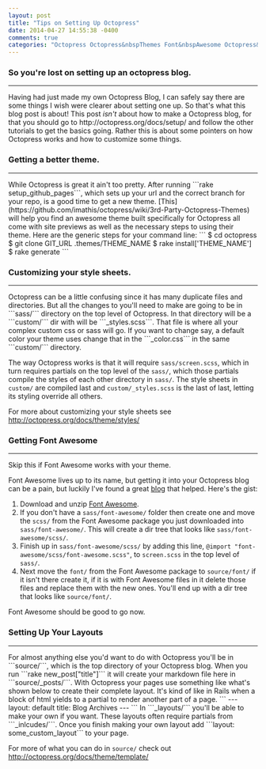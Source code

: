 ```yaml
---
layout: post
title: "Tips on Setting Up Octopress"
date: 2014-04-27 14:55:38 -0400
comments: true
categories: "Octopress Octopress&nbspThemes Font&nbspAwesome Octopress&nbspLayouts"
---
```


### So you're lost on setting up an octopress blog.
<hr>
Having had just made my own Octopress Blog, I can safely say there are some things I wish were clearer about setting one up. So that's what this blog post is about! This post <i>isn't</i> about how to make a Octopress blog, for that you should go to http://octopress.org/docs/setup/ and follow the other tutorials to get the basics going. Rather this is about some pointers on how Octopress works and how to customize some things.

### Getting a better theme.
<hr>
While Octopress is great it ain't too pretty.  After running ```rake setup_github_pages```, which sets up your url and the correct branch for your repo, is a good time to get a new theme.  [This](https://github.com/imathis/octopress/wiki/3rd-Party-Octopress-Themes) will help you find an awesome theme built specifically for Octopress all come with site previews as well as the necessary steps to using their theme. Here are the generic steps for your command line:
```
$ cd octopress
$ git clone GIT_URL .themes/THEME_NAME
$ rake install['THEME_NAME']
$ rake generate
```

### Customizing your style sheets.
<hr>
Octopress can be a little confusing since it has many duplicate files and directories.  But all the changes to you'll need to make are going to be in ```sass/``` directory on the top level of Octopress.  In that directory will be a ```custom/``` dir with will be ```_styles.scss```.  That file is where all your complex custom css or sass will go.  If you want to change say, a default color your theme uses change that in the ```_color.css``` in the same ```custom/``` directory.

The way Octopress works is that it will require ```sass/screen.scss```, which in turn requires partials on the top level of the ```sass/```, which those partials compile the styles of each other directory in ```sass/```.  The style sheets in ```custom/``` are compiled last and ```custom/_styles.scss``` is the last of last, letting its styling override all others.

For more about customizing your style sheets see http://octopress.org/docs/theme/styles/

### Getting Font Awesome
<hr>
Skip this if Font Awesome works with your theme.

Font Awesome lives up to its name, but getting it into your Octopress blog can be a pain, but luckily I've found a great [blog](http://infectiouscoding.com/blog/2013/09/04/add-font-awesome-to-octopress/) that helped. Here's the gist:<br>
1) Download and unzip [Font Awesome](http://fortawesome.github.io/Font-Awesome/).<br>
2) If you don't have a ```sass/font-awesome/``` folder then create one and move the ```scss/``` from the Font Awesome package you just downloaded into ```sass/font-awesome/```. This will create a dir tree that looks like ```sass/font-awesome/scss/```.<br>
3) Finish up in ```sass/font-awesome/scss/``` by adding this line, ```@import "font-awesome/scss/font-awesome.scss"```, to ```screen.scss``` in the top level of ```sass/```.<br>
4) Next move the ```font/``` from the Font Awesome package to ```source/font/``` if it isn't there create it, if it is with Font Awesome files in it delete those files and replace them with the new ones.  You'll end up with a dir tree that looks like ```source/font/```.<br>

Font Awesome should be good to go now.

### Setting Up Your Layouts
<hr>
For almost anything else you'd want to do with Octopress you'll be in ```source/```, which is the top directory of your Octopress blog.  When you run ```rake new_post["title"]``` it will create your markdown file here in ```source/_posts/```.  With Octopress your pages use something like what's shown below to create their complete layout.  It's kind of like in Rails when a block of html yields to a partial to render another part of a page.
```
  ---
  layout: default
  title: Blog Archives
  ---
```
In ```_layouts/``` you'll be able to make your own if you want. These layouts often require partials from ```_inlcudes/```.  Once you finish making your own layout add ```layout: some_custom_layout``` to your page.

For more of what you can do in ```source/``` check out http://octopress.org/docs/theme/template/